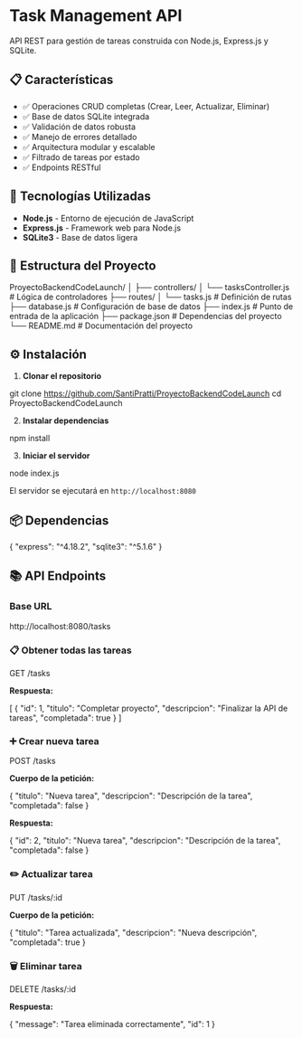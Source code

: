 # Task Management API

API REST para gestión de tareas construida con Node.js, Express.js y SQLite.

## 📋 Características

- ✅ Operaciones CRUD completas (Crear, Leer, Actualizar, Eliminar)
- ✅ Base de datos SQLite integrada
- ✅ Validación de datos robusta
- ✅ Manejo de errores detallado
- ✅ Arquitectura modular y escalable
- ✅ Filtrado de tareas por estado
- ✅ Endpoints RESTful

## 🚀 Tecnologías Utilizadas

- **Node.js** - Entorno de ejecución de JavaScript
- **Express.js** - Framework web para Node.js
- **SQLite3** - Base de datos ligera

## 📁 Estructura del Proyecto


ProyectoBackendCodeLaunch/
│
├── controllers/
│   └── tasksController.js    # Lógica de controladores
├── routes/
│   └── tasks.js             # Definición de rutas
├── database.js              # Configuración de base de datos
├── index.js                 # Punto de entrada de la aplicación
├── package.json            # Dependencias del proyecto
└── README.md               # Documentación del proyecto


## ⚙️ Instalación

1. **Clonar el repositorio**

git clone https://github.com/SantiPratti/ProyectoBackendCodeLaunch
cd ProyectoBackendCodeLaunch


2. **Instalar dependencias**

npm install


3. **Iniciar el servidor**

node index.js

El servidor se ejecutará en `http://localhost:8080`

## 📦 Dependencias


{
  "express": "^4.18.2",
  "sqlite3": "^5.1.6"
}


## 📚 API Endpoints

### Base URL

http://localhost:8080/tasks


### 📋 Obtener todas las tareas

GET /tasks

**Respuesta:**

[
  {
    "id": 1,
    "titulo": "Completar proyecto",
    "descripcion": "Finalizar la API de tareas",
    "completada": true
  }
]


### ➕ Crear nueva tarea

POST /tasks


**Cuerpo de la petición:**

{
  "titulo": "Nueva tarea",
  "descripcion": "Descripción de la tarea",
  "completada": false
}


**Respuesta:**

{
  "id": 2,
  "titulo": "Nueva tarea",
  "descripcion": "Descripción de la tarea",
  "completada": false
}

### ✏️ Actualizar tarea

PUT /tasks/:id


**Cuerpo de la petición:**

{
  "titulo": "Tarea actualizada",
  "descripcion": "Nueva descripción",
  "completada": true
}


### 🗑️ Eliminar tarea

DELETE /tasks/:id

**Respuesta:**

{
  "message": "Tarea eliminada correctamente",
  "id": 1
}

